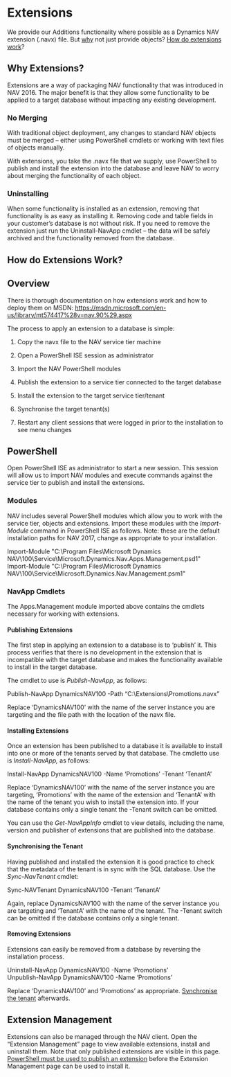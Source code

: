 Extensions
==========

We provide our Additions functionality where possible as a Dynamics NAV
extension (.navx) file. But [why](#why-extensions) not just provide objects?
[How do extensions work](#how-do-extensions-work)?

Why Extensions?
---------------

Extensions are a way of packaging NAV functionality that was introduced in NAV
2016. The major benefit is that they allow some functionality to be applied to a
target database without impacting any existing development.

### No Merging

With traditional object deployment, any changes to standard NAV objects must be
merged – either using PowerShell cmdlets or working with text files of objects
manually.

With extensions, you take the .navx file that we supply, use PowerShell to
publish and install the extension into the database and leave NAV to worry about
merging the functionality of each object.

### Uninstalling

When some functionality is installed as an extension, removing that
functionality is as easy as installing it. Removing code and table fields in
your customer’s database is not without risk. If you need to remove the
extension just run the Uninstall-NavApp cmdlet – the data will be safely
archived and the functionality removed from the database.

How do Extensions Work?
-----------------------

Overview
--------

There is thorough documentation on how extensions work and how to deploy them on
MSDN: <https://msdn.microsoft.com/en-us/library/mt574417%28v=nav.90%29.aspx>

The process to apply an extension to a database is simple:

1.  Copy the navx file to the NAV service tier machine

2.  Open a PowerShell ISE session as administrator

3.  Import the NAV PowerShell modules

4.  Publish the extension to a service tier connected to the target database

5.  Install the extension to the target service tier/tenant

6.  Synchronise the target tenant(s)

7.  Restart any client sessions that were logged in prior to the installation to
    see menu changes

PowerShell
----------

Open PowerShell ISE as administrator to start a new session. This session will
allow us to import NAV modules and execute commands against the service tier to
publish and install the extensions.

### Modules

NAV includes several PowerShell modules which allow you to work with the service
tier, objects and extensions. Import these modules with the *Import-Module*
command in PowerShell ISE as follows. Note: these are the default installation
paths for NAV 2017, change as appropriate to your installation.

Import-Module "C:\\Program Files\\Microsoft Dynamics
NAV\\100\\Service\\Microsoft.Dynamics.Nav.Apps.Management.psd1"  
Import-Module "C:\\Program Files\\Microsoft Dynamics
NAV\\100\\Service\\Microsoft.Dynamics.Nav.Management.psm1"

### NavApp Cmdlets

The Apps.Management module imported above contains the cmdlets necessary for
working with extensions.

#### Publishing Extensions

The first step in applying an extension to a database is to ‘publish’ it. This
process verifies that there is no development in the extension that is
incompatible with the target database and makes the functionality available to
install in the target database.

The cmdlet to use is *Publish-NavApp*, as follows:

Publish-NavApp DynamicsNAV100 -Path “C:\\Extensions\\Promotions.navx”

Replace ‘DynamicsNAV100’ with the name of the server instance you are targeting
and the file path with the location of the navx file.

#### Installing Extensions

Once an extension has been published to a database it is available to install
into one or more of the tenants served by that database. The cmdletto use is
*Install-NavApp,* as follows:

Install-NavApp DynamicsNAV100 -Name ‘Promotions’ -Tenant ‘TenantA’

Replace ‘DynamicsNAV100’ with the name of the server instance you are targeting,
‘Promotions’ with the name of the extension and ‘TenantA’ with the name of the
tenant you wish to install the extension into. If your database contains only a
single tenant the -Tenant switch can be omitted.

You can use the *Get-NavAppInfo* cmdlet to view details, including the name,
version and publisher of extensions that are published into the database.

#### Synchronising the Tenant

Having published and installed the extension it is good practice to check that
the metadata of the tenant is in sync with the SQL database. Use the
*Sync-NavTenant* cmdlet:

Sync-NAVTenant DynamicsNAV100 -Tenant ‘TenantA’

Again, replace DynamicsNAV100 with the name of the server instance you are
targeting and ‘TenantA’ with the name of the tenant. The -Tenant switch can be
omitted if the database contains only a single tenant.

#### Removing Extensions

Extensions can easily be removed from a database by reversing the installation
process.

Uninstall-NavApp DynamicsNAV100 -Name ‘Promotions’  
Unpublish-NavApp DynamicsNAV100 -Name ‘Promotions’

Replace ‘DynamicsNAV100’ and ‘Promotions’ as appropriate. [Synchronise the
tenant](#synchronising-the-tenant) afterwards.

Extension Management
--------------------

Extensions can also be managed through the NAV client. Open the “Extension
Management” page to view available extensions, install and uninstall them. Note
that only published extensions are visible in this page. [PowerShell must be
used to publish an extension](#publishing-extensions) before the Extension
Management page can be used to install it.
